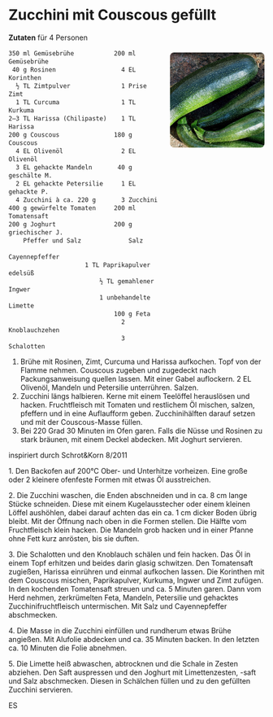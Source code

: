 Zucchini mit Couscous gefüllt
=================

<img align='right' style="margin:5ex 0 1ex 1em;border-radius:8px" width="37%" src="images/Zucchini.jpg">

**Zutaten** für 4 Personen
```
350 ml Gemüsebrühe           200 ml Gemüsebrühe
 40 g Rosinen                  4 EL Korinthen
  ½ TL Zimtpulver              1 Prise Zimt
  1 TL Curcuma                 1 TL Kurkuma
2–3 TL Harissa (Chilipaste)    1 TL Harissa
200 g Couscous               180 g Couscous
  4 EL Olivenöl                2 EL Olivenöl
  3 EL gehackte Mandeln       40 g geschälte M.
  2 EL gehackte Petersilie     1 EL gehackte P.
  4 Zucchini à ca. 220 g       3 Zucchini
400 g gewürfelte Tomaten     200 ml Tomatensaft
200 g Joghurt                200 g griechischer J.
    Pfeffer und Salz             Salz
                                 Cayennepfeffer
                     1 TL Paprikapulver edelsüß
                         ½ TL gemahlener Ingwer
                         1 unbehandelte Limette
                             100 g Feta
                               2 Knoblauchzehen
                               3 Schalotten
```

<div width=50%>
<ol><li>Brühe mit Rosinen, Zimt, Curcuma und Harissa aufkochen. Topf von der Flamme nehmen. Couscous zugeben und zugedeckt nach Packungsanweisung quellen lassen. Mit einer Gabel auflockern. 2 EL Olivenöl, Mandeln und Petersilie unterrühren. Salzen.  
<li>Zucchini längs halbieren. Kerne mit einem Teelöffel herauslösen und hacken. Fruchtfleisch mit Tomaten und restlichem Öl mischen, salzen, pfeffern und in eine Auflaufform geben. Zucchinihälften darauf setzen und mit der Couscous-Masse füllen.  
<li>Bei 220 Grad 30 Minuten im Ofen garen. Falls die Nüsse und Rosinen zu stark bräunen, mit einem Deckel abdecken. Mit Joghurt servieren.
</ol>
<p>inspiriert durch Schrot&Korn 8/2011</div>
<div width=50%>
<p>1. Den Backofen auf 200°C Ober- und Unterhitze vorheizen. Eine große oder 2 kleinere ofenfeste Formen mit etwas Öl ausstreichen.  
<p>2. Die Zucchini waschen, die Enden abschneiden und in ca. 8 cm lange Stücke schneiden. Diese mit einem Kugelausstecher oder einem kleinen Löffel aushöhlen, dabei darauf achten das ein ca. 1 cm dicker Boden übrig bleibt. Mit der Öffnung nach oben in die Formen stellen. Die Hälfte vom Fruchtfleisch klein hacken. Die Mandeln grob hacken und in einer Pfanne ohne Fett kurz anrösten, bis sie duften.  
<p>3. Die Schalotten und den Knoblauch schälen und fein hacken. Das Öl in einem Topf erhitzen und beides darin glasig schwitzen. Den Tomatensaft zugießen, Harissa einrühren und einmal aufkochen lassen. Die Korinthen mit dem Couscous mischen, Paprikapulver, Kurkuma, Ingwer und Zimt zufügen. In den kochenden Tomatensaft streuen und ca. 5 Minuten garen. Dann vom Herd nehmen, zerkrümelten Feta, Mandeln, Petersilie und gehacktes Zucchinifruchtfleisch untermischen. Mit Salz und Cayennepfeffer abschmecken.
<p>4. Die Masse in die Zucchini einfüllen und rundherum etwas Brühe angießen. Mit Alufolie abdecken und ca. 35 Minuten backen. In den letzten ca. 10 Minuten die Folie abnehmen.  
<p>5. Die Limette heiß abwaschen, abtrocknen und die Schale in Zesten abziehen. Den Saft auspressen und den Joghurt mit Limettenzesten, -saft und Salz abschmecken. Diesen in Schälchen füllen und zu den gefüllten Zucchini servieren.
<p>ES
</div>
